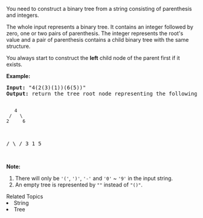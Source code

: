 <p>You need to construct a binary tree from a string consisting of parenthesis and integers. </p>

<p>The whole input represents a binary tree. It contains an integer followed by zero, one or two pairs of parenthesis. The integer represents the root's value and a pair of parenthesis contains a child binary tree with the same structure. </p>

<p>You always start to construct the <b>left</b> child node of the parent first if it exists.</p>

<p><b>Example:</b><br />
<pre>
<b>Input:</b> "4(2(3)(1))(6(5))"
<b>Output:</b> return the tree root node representing the following tree:

       4
     /   \
    2     6
   / \   / 
  3   1 5   
</pre>
</p>

<p><b>Note:</b><br>
<ol>
<li>There will only be <code>'('</code>,  <code>')'</code>,  <code>'-'</code> and  <code>'0'</code> ~ <code>'9'</code> in the input string.</li>
<li>An empty tree is represented by <code>""</code> instead of <code>"()"</code>.</li>
</ol>
</p><div><div>Related Topics</div><div><li>String</li><li>Tree</li></div></div>